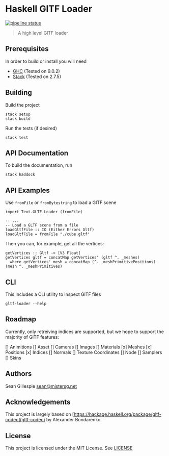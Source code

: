 # Haskell GlTF Loader

[![pipeline status](https://gitlab.com/sgillespie/haskell-gltf-loader/badges/main/pipeline.svg)](https://gitlab.com/sgillespie/haskell-gltf-loader/-/commits/main)

> A high level GlTF loader


## Prerequisites

In order to build or install you will need

 * [GHC](https://www.haskell.org/downloads/) (Tested on 9.0.2)
 * [Stack](https://docs.haskellstack.org/en/stable/install_and_upgrade/) (Tested on 2.7.5)

## Building

Build the project

    stack setup
    stack build

Run the tests (if desired)

```
stack test
```

## API Documentation
To build the documentation, run

    stack haddock

## API Examples
Use `fromFile` or `fromBytestring` to load a GlTF scene


    import Text.GLTF.Loader (fromFile)

    -- ...
    -- Load a GLTF scene from a file
    loadGltfFile :: IO (Either Errors Gltf)
    loadGltfFile = fromFile "./cube.gltf"

Then you can, for example, get all the vertices:

    getVertices :: Gltf -> [V3 Float]
    getVertices gltf = concatMap getVertices' (gltf ^. _meshes)
      where getVertices' mesh = concatMap (^. _meshPrimitivePositions) (mesh ^. _meshPrimitives)

## CLI
This includes a CLI utility to inspect GlTF files

    gltf-loader --help

## Roadmap

Currently, only retreiving indices are supported, but we hope to support the majority of GlTF
features:

[] Animitions
[] Asset
[] Cameras
[] Images
[] Materials
[x] Meshes
  [x] Positions
  [x] Indices
  [] Normals
  [] Texture Coordinates
[] Node
[] Samplers
[] Skins

## Authors

Sean Gillespie <sean@mistersg.net>

## Acknowledgements

This project is largely based on [https://hackage.haskell.org/package/gltf-codec](gltf-codec) by 
Alexander Bondarenko

## License
This project is licensed under the MIT License. See [LICENSE](LICENSE)

